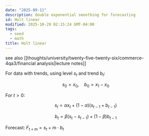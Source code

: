 ```yaml
---
date: "2025-09-11"
description: double exponential smoothing for forecasting
id: Holt linear
modified: 2025-10-29 02:15:24 GMT-04:00
tags:
  - seed
  - math
title: Holt linear
---
```


see also [[thoughts/university/twenty-five-twenty-six/commerce-4qa3/financial analysis|lecture notes]]

For data with trends, using level $s_t$ and trend $b_t$:

$$
s_0 = x_0, \quad b_0 = x_1 - x_0
$$

For $t > 0$:

$$
s_t = \alpha x_t + (1-\alpha)(s_{t-1} + b_{t-1})
$$

$$
b_t = \beta(s_t - s_{t-1}) + (1-\beta)b_{t-1}
$$

Forecast: $F_{t+m} = s_t + m \cdot b_t$
